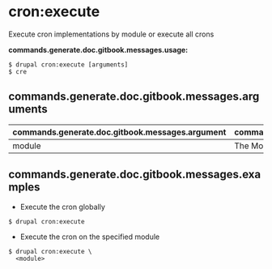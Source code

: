 # cron:execute
Execute cron implementations by module or execute all crons

**commands.generate.doc.gitbook.messages.usage:**
```
$ drupal cron:execute [arguments]
$ cre  
```

## commands.generate.doc.gitbook.messages.arguments
commands.generate.doc.gitbook.messages.argument | commands.generate.doc.gitbook.messages.details
---------|-------------
module | The Module name.

## commands.generate.doc.gitbook.messages.examples
* Execute the cron globally
```
$ drupal cron:execute

```
* Execute the cron on the specified module
```
$ drupal cron:execute \
  <module>

```
